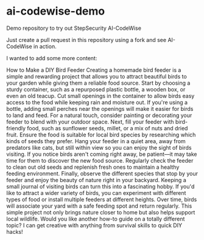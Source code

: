 # ai-codewise-demo
Demo repository to try out StepSecurity AI-CodeWise

Just create a pull request in this repository using a fork and see AI-CodeWise in action. 

I wanted to add some more content:


How to Make a DIY Bird Feeder
Creating a homemade bird feeder is a simple and rewarding project that allows you to attract beautiful birds to your garden while giving them a reliable food source. Start by choosing a sturdy container, such as a repurposed plastic bottle, a wooden box, or even an old teacup. Cut small openings in the container to allow birds easy access to the food while keeping rain and moisture out. If you're using a bottle, adding small perches near the openings will make it easier for birds to land and feed. For a natural touch, consider painting or decorating your feeder to blend with your outdoor space.
Next, fill your feeder with bird-friendly food, such as sunflower seeds, millet, or a mix of nuts and dried fruit. Ensure the food is suitable for local bird species by researching which kinds of seeds they prefer. Hang your feeder in a quiet area, away from predators like cats, but still within view so you can enjoy the sight of birds visiting. If you notice birds aren't coming right away, be patient—it may take time for them to discover the new food source. Regularly check the feeder to clean out old seeds and replenish fresh ones to maintain a healthy feeding environment.
Finally, observe the different species that stop by your feeder and enjoy the beauty of nature right in your backyard. Keeping a small journal of visiting birds can turn this into a fascinating hobby. If you'd like to attract a wider variety of birds, you can experiment with different types of food or install multiple feeders at different heights. Over time, birds will associate your yard with a safe feeding spot and return regularly. This simple project not only brings nature closer to home but also helps support local wildlife.
Would you like another how-to guide on a totally different topic? I can get creative with anything from survival skills to quick DIY hacks!
